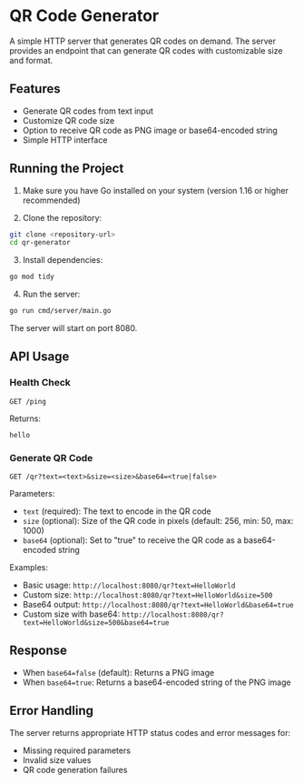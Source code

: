 # QR Code Generator

A simple HTTP server that generates QR codes on demand. The server provides an endpoint that can generate QR codes with customizable size and format.

## Features

- Generate QR codes from text input
- Customize QR code size
- Option to receive QR code as PNG image or base64-encoded string
- Simple HTTP interface

## Running the Project

1. Make sure you have Go installed on your system (version 1.16 or higher recommended)

2. Clone the repository:
```bash
git clone <repository-url>
cd qr-generator
```

3. Install dependencies:
```bash
go mod tidy
```

4. Run the server:
```bash
go run cmd/server/main.go
```

The server will start on port 8080.

## API Usage

### Health Check

```
GET /ping
```

Returns:
```
hello
```

### Generate QR Code

```
GET /qr?text=<text>&size=<size>&base64=<true|false>
```

Parameters:
- `text` (required): The text to encode in the QR code
- `size` (optional): Size of the QR code in pixels (default: 256, min: 50, max: 1000)
- `base64` (optional): Set to "true" to receive the QR code as a base64-encoded string

Examples:
- Basic usage: `http://localhost:8080/qr?text=HelloWorld`
- Custom size: `http://localhost:8080/qr?text=HelloWorld&size=500`
- Base64 output: `http://localhost:8080/qr?text=HelloWorld&base64=true`
- Custom size with base64: `http://localhost:8080/qr?text=HelloWorld&size=500&base64=true`

## Response

- When `base64=false` (default): Returns a PNG image
- When `base64=true`: Returns a base64-encoded string of the PNG image

## Error Handling

The server returns appropriate HTTP status codes and error messages for:
- Missing required parameters
- Invalid size values
- QR code generation failures








